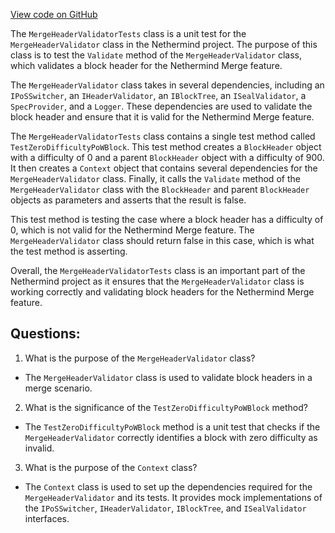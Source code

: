 [View code on GitHub](https://github.com/nethermindeth/nethermind/Nethermind.Merge.Plugin.Test/MergeHeaderValidatorTests.cs)

The `MergeHeaderValidatorTests` class is a unit test for the `MergeHeaderValidator` class in the Nethermind project. The purpose of this class is to test the `Validate` method of the `MergeHeaderValidator` class, which validates a block header for the Nethermind Merge feature.

The `MergeHeaderValidator` class takes in several dependencies, including an `IPoSSwitcher`, an `IHeaderValidator`, an `IBlockTree`, an `ISealValidator`, a `SpecProvider`, and a `Logger`. These dependencies are used to validate the block header and ensure that it is valid for the Nethermind Merge feature.

The `MergeHeaderValidatorTests` class contains a single test method called `TestZeroDifficultyPoWBlock`. This test method creates a `BlockHeader` object with a difficulty of 0 and a parent `BlockHeader` object with a difficulty of 900. It then creates a `Context` object that contains several dependencies for the `MergeHeaderValidator` class. Finally, it calls the `Validate` method of the `MergeHeaderValidator` class with the `BlockHeader` and parent `BlockHeader` objects as parameters and asserts that the result is false.

This test method is testing the case where a block header has a difficulty of 0, which is not valid for the Nethermind Merge feature. The `MergeHeaderValidator` class should return false in this case, which is what the test method is asserting.

Overall, the `MergeHeaderValidatorTests` class is an important part of the Nethermind project as it ensures that the `MergeHeaderValidator` class is working correctly and validating block headers for the Nethermind Merge feature.
## Questions: 
 1. What is the purpose of the `MergeHeaderValidator` class?
- The `MergeHeaderValidator` class is used to validate block headers in a merge scenario.

2. What is the significance of the `TestZeroDifficultyPoWBlock` method?
- The `TestZeroDifficultyPoWBlock` method is a unit test that checks if the `MergeHeaderValidator` correctly identifies a block with zero difficulty as invalid.

3. What is the purpose of the `Context` class?
- The `Context` class is used to set up the dependencies required for the `MergeHeaderValidator` and its tests. It provides mock implementations of the `IPoSSwitcher`, `IHeaderValidator`, `IBlockTree`, and `ISealValidator` interfaces.